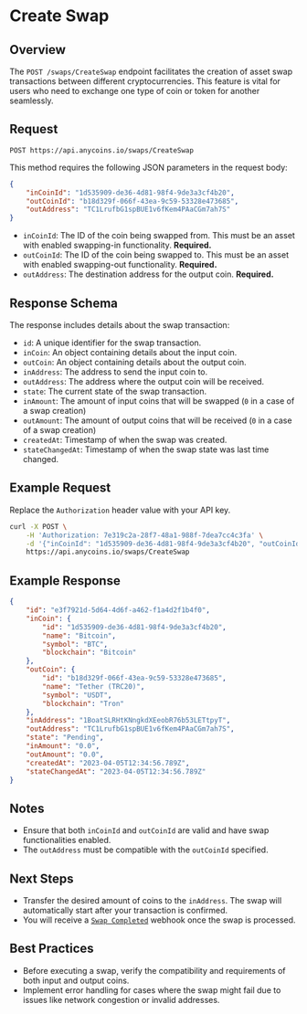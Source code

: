 # Create Swap

## Overview

The `POST /swaps/CreateSwap` endpoint facilitates the creation of asset swap transactions between different cryptocurrencies. This feature is vital for users who need to exchange one type of coin or token for another seamlessly.

## Request

```plaintext
POST https://api.anycoins.io/swaps/CreateSwap
```

This method requires the following JSON parameters in the request body:

```json
{
    "inCoinId": "1d535909-de36-4d81-98f4-9de3a3cf4b20",
    "outCoinId": "b18d329f-066f-43ea-9c59-53328e473685",
    "outAddress": "TC1LrufbG1spBUE1v6fKem4PAaCGm7ah7S"
}
```

- `inCoinId`: The ID of the coin being swapped from. This must be an asset with enabled swapping-in functionality. **Required.**
- `outCoinId`: The ID of the coin being swapped to. This must be an asset with enabled swapping-out functionality. **Required.**
- `outAddress`: The destination address for the output coin. **Required.**

## Response Schema

The response includes details about the swap transaction:

- `id`: A unique identifier for the swap transaction.
- `inCoin`: An object containing details about the input coin.
- `outCoin`: An object containing details about the output coin.
- `inAddress`: The address to send the input coin to.
- `outAddress`: The address where the output coin will be received.
- `state`: The current state of the swap transaction.
- `inAmount`: The amount of input coins that will be swapped (`0` in a case of a swap creation)
- `outAmount`: The amount of output coins that will be received (`0` in a case of a swap creation)
- `createdAt`: Timestamp of when the swap was created.
- `stateChangedAt`: Timestamp of when the swap state was last time changed.

## Example Request

Replace the `Authorization` header value with your API key.

```bash
curl -X POST \
    -H 'Authorization: 7e319c2a-28f7-48a1-988f-7dea7cc4c3fa' \
    -d '{"inCoinId": "1d535909-de36-4d81-98f4-9de3a3cf4b20", "outCoinId": "b18d329f-066f-43ea-9c59-53328e473685", "outAddress": "TC1LrufbG1spBUE1v6fKem4PAaCGm7ah7S"}'
    https://api.anycoins.io/swaps/CreateSwap
```

## Example Response

```json
{
    "id": "e3f7921d-5d64-4d6f-a462-f1a4d2f1b4f0",
    "inCoin": {
        "id": "1d535909-de36-4d81-98f4-9de3a3cf4b20",
        "name": "Bitcoin",
        "symbol": "BTC",
        "blockchain": "Bitcoin"
    },
    "outCoin": {
        "id": "b18d329f-066f-43ea-9c59-53328e473685",
        "name": "Tether (TRC20)",
        "symbol": "USDT",
        "blockchain": "Tron"
    },
    "inAddress": "1BoatSLRHtKNngkdXEeobR76b53LETtpyT",
    "outAddress": "TC1LrufbG1spBUE1v6fKem4PAaCGm7ah7S",
    "state": "Pending",
    "inAmount": "0.0",
    "outAmount": "0.0",
    "createdAt": "2023-04-05T12:34:56.789Z",
    "stateChangedAt": "2023-04-05T12:34:56.789Z"
}
```

## Notes

- Ensure that both `inCoinId` and `outCoinId` are valid and have swap functionalities enabled.
- The `outAddress` must be compatible with the `outCoinId` specified.

## Next Steps

- Transfer the desired amount of coins to the `inAddress`. The swap will automatically start after your transaction is confirmed.
- You will receive a [`Swap Completed`](../webhooks/events/swap-completed.md) webhook once the swap is processed.

## Best Practices

- Before executing a swap, verify the compatibility and requirements of both input and output coins.
- Implement error handling for cases where the swap might fail due to issues like network congestion or invalid addresses.
